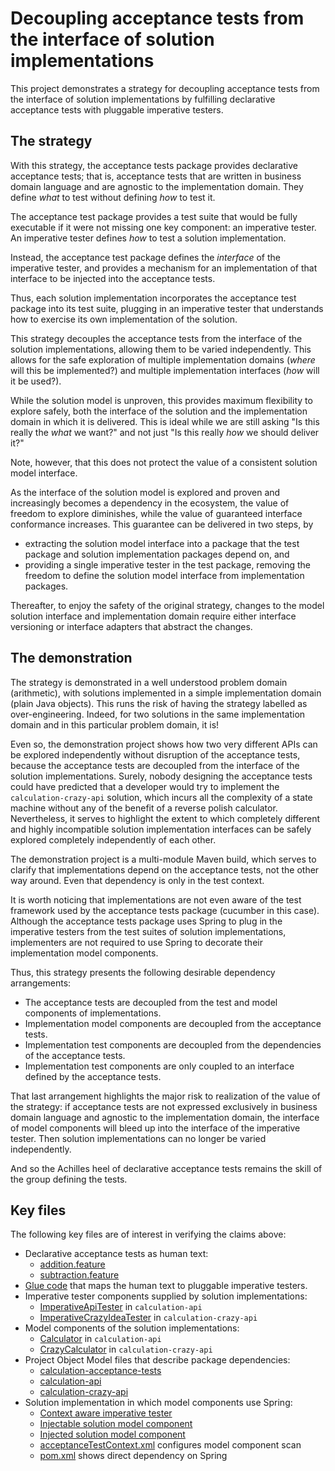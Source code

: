 # Decoupling acceptance tests from the interface of solution implementations

This project demonstrates a strategy for decoupling acceptance tests from the interface of solution implementations
by fulfilling declarative acceptance tests with pluggable imperative testers.

## The strategy

With this strategy, the acceptance tests package provides declarative acceptance tests; that is,
acceptance tests that are written in business domain language and are agnostic to the implementation domain.
They define *what* to test without defining *how* to test it.

The acceptance test package provides a test suite that would be fully executable if it were not missing one key
component: an imperative tester. An imperative tester defines *how* to test a solution implementation.

Instead, the acceptance test package defines the *interface* of the imperative tester, and provides a
mechanism for an implementation of that interface to be injected into the acceptance tests.

Thus, each solution implementation incorporates the acceptance test package into its test suite, plugging in
an imperative tester that understands how to exercise its own implementation of the solution.

This strategy decouples the acceptance tests from the interface of the solution implementations, allowing them to be
varied independently. This allows for the safe exploration of multiple implementation domains (*where* will this be
implemented?) and multiple implementation interfaces (*how* will it be used?).

While the solution model is unproven, this provides maximum flexibility to explore safely, both the interface of the
solution and the implementation domain in which it is delivered.
This is ideal while we are still asking "Is this really the *what* we want?" and not just "Is this really *how* we
should deliver it?"

Note, however, that this does not protect the value of a consistent solution model interface.

As the interface of the solution model is explored and proven and increasingly becomes a dependency in the ecosystem,
the value of freedom to explore diminishes, while the value of guaranteed interface conformance increases.
This guarantee can be delivered in two steps, by

* extracting the solution model interface into a package that the test package and solution implementation packages
  depend on, and
* providing a single imperative tester in the test package, removing the freedom to define the solution model interface
  from implementation packages.

Thereafter, to enjoy the safety of the original strategy, changes to the model solution interface and implementation
domain require either interface versioning or interface adapters that abstract the changes.

## The demonstration

The strategy is demonstrated in a well understood problem domain (arithmetic), with solutions implemented in a simple
implementation domain (plain Java objects). This runs the risk of having the strategy labelled as over-engineering.
Indeed, for two solutions in the same implementation domain and in this particular problem domain, it is!

Even so, the demonstration project shows how two very different APIs can be explored independently without disruption
of the acceptance tests, because the acceptance tests are decoupled from the interface of the solution implementations.
Surely, nobody designing the acceptance tests could have predicted that a developer would try to implement the
`calculation-crazy-api` solution, which incurs all the complexity of a state machine without any of the benefit of
a reverse polish calculator. Nevertheless, it serves to highlight the extent to which completely different and highly
incompatible solution implementation interfaces can be safely explored completely independently of each other.

The demonstration project is a multi-module Maven build, which serves to clarify that implementations depend on the
acceptance tests, not the other way around. Even that dependency is only in the test context.

It is worth noticing that implementations are not even aware of the test framework used by the acceptance tests package
(cucumber in this case). Although the acceptance tests package uses Spring to plug in the imperative testers from
the test suites of solution implementations, implementers are not required to use Spring to decorate their implementation
model components.

Thus, this strategy presents the following desirable dependency arrangements:

* The acceptance tests are decoupled from the test and model components of implementations.
* Implementation model components are decoupled from the acceptance tests.
* Implementation test components are decoupled from the dependencies of the acceptance tests.
* Implementation test components are only coupled to an interface defined by the acceptance tests.

That last arrangement highlights the major risk to realization of the value of the strategy: if acceptance tests are
not expressed exclusively in business domain language and agnostic to the implementation domain, the interface of
model components will bleed up into the interface of the imperative tester. Then solution implementations can
no longer be varied independently.

And so the Achilles heel of declarative acceptance tests remains the skill of the group defining the tests.

## Key files

The following key files are of interest in verifying the claims above:

* Declarative acceptance tests as human text:
  * [addition.feature](https://github.com/sheldonh/calculation/blob/master/calculation-acceptance-tests/src/main/resources/features/addition.feature)
  * [subtraction.feature](https://github.com/sheldonh/calculation/blob/master/calculation-acceptance-tests/src/main/resources/features/subtraction.feature)
* [Glue code](https://github.com/sheldonh/calculation/blob/master/calculation-acceptance-tests/src/main/java/net/starjuice/calculation/acceptance_tests/StepDefinitions.java) that maps the human text to pluggable imperative testers.
* Imperative tester components supplied by solution implementations:
  * [ImperativeApiTester](https://github.com/sheldonh/calculation/blob/master/calculation-api/src/test/java/net/starjuice/calculation/api/acceptance_tests/ImperativeApiTester.java) in `calculation-api`
  * [ImperativeCrazyIdeaTester](https://github.com/sheldonh/calculation/blob/master/calculation-crazy-api/src/test/java/net/starjuice/calculation/crazy/acceptance_tests/ImperativeCrazyIdeaTester.java) in `calculation-crazy-api`
* Model components of the solution implementations:
  * [Calculator](https://github.com/sheldonh/calculation/blob/master/calculation-api/src/main/java/net.starjuice.calculation.api/Calculator.java) in `calculation-api`
  * [CrazyCalculator](https://github.com/sheldonh/calculation/blob/master/calculation-crazy-api/src/main/java/net.starjuice.calculation.crazy/CrazyCalculator.java) in `calculation-crazy-api`
* Project Object Model files that describe package dependencies:
  * [calculation-acceptance-tests](https://github.com/sheldonh/calculation/blob/master/calculation-acceptance-tests/pom.xml)
  * [calculation-api](https://github.com/sheldonh/calculation/blob/master/calculation-api/pom.xml)
  * [calculation-crazy-api](https://github.com/sheldonh/calculation/blob/master/calculation-crazy-api/pom.xml)
* Solution implementation in which model components use Spring:
  * [Context aware imperative tester](https://github.com/sheldonh/calculation/blob/master/calculation-with-dependency-injection/src/test/java/net/starjuice/calculation/di/acceptance_tests/ImperativeSpringModelTester.java)
  * [Injectable solution model component](https://github.com/sheldonh/calculation/blob/master/calculation-with-dependency-injection/src/main/java/net.starjuice.calculation.di/CompositeCalculator.java)
  * [Injected solution model component](https://github.com/sheldonh/calculation/blob/master/calculation-with-dependency-injection/src/main/java/net.starjuice.calculation.di/Adder.java)
  * [acceptanceTestContext.xml](https://github.com/sheldonh/calculation/blob/master/calculation-with-dependency-injection/src/test/resources/acceptanceTestContext.xml) configures model component scan
  * [pom.xml](https://github.com/sheldonh/calculation/blob/master/calculation-with-dependency-injection/pom.xml) shows direct dependency on Spring
